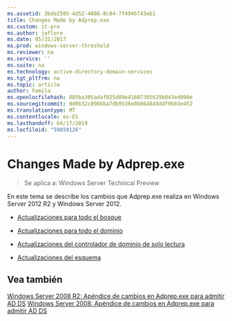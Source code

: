 ```yaml
---
ms.assetid: 3bde2505-4d52-4886-8c84-7f494bf43eb1
title: Changes Made by Adprep.exe
ms.custom: it-pro
ms.author: joflore
ms.date: 05/31/2017
ms.prod: windows-server-threshold
ms.reviewer: na
ms.service: ''
ms.suite: na
ms.technology: active-directory-domain-services
ms.tgt_pltfrm: na
ms.topic: article
author: Femila
ms.openlocfilehash: 885ba305adaf025d89e41607305629b043ed090e
ms.sourcegitcommit: 0d0b32c8986ba7db9536e0b8648d4ddf9b03e452
ms.translationtype: MT
ms.contentlocale: es-ES
ms.lasthandoff: 04/17/2019
ms.locfileid: "59859126"
---
```

# <a name="changes-made-by-adprepexe"></a>Changes Made by Adprep.exe

>Se aplica a: Windows Server Technical Preview

En este tema se describe los cambios que Adprep.exe realiza en Windows Server 2012 R2 y Windows Server 2012.  
  
-   [Actualizaciones para todo el bosque](../../../ad-ds/deploy/RODC/Forest-Wide-Updates.md)  
  
-   [Actualizaciones para todo el dominio](../../../ad-ds/deploy/Domain-Wide-Updates.md)  
  
-   [Actualizaciones del controlador de dominio de solo lectura](../../../ad-ds/deploy/RODC/Read-Only-Domain-Controller-Updates.md)  
  
-   [Actualizaciones del esquema](../../../ad-ds/deploy/Schema-Updates.md)  
  
## <a name="see-also"></a>Vea también  
[Windows Server 2008 R2: Apéndice de cambios en Adprep.exe para admitir AD DS](https://technet.microsoft.com/library/dd378876(v=ws.10).aspx)  
[Windows Server 2008: Apéndice de cambios en Adprep.exe para admitir AD DS](https://technet.microsoft.com/library/cc770703(v=ws.10).aspx)  
  


